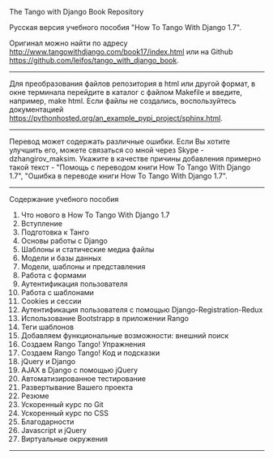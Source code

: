 The Tango with Django Book Repository

Русская версия учебного пособия "How To Tango With Django 1.7".

Оригинал можно найти по адресу http://www.tangowithdjango.com/book17/index.html или на Github https://github.com/leifos/tango_with_django_book.

-------------------------------------------------------------------------------------------------------------------

Для преобразования файлов репозитория в html или другой формат, в окне терминала перейдите в каталог с файлом Makefile и введите, например, make html. Если файлы не создались, воспользуйтесь документацией https://pythonhosted.org/an_example_pypi_project/sphinx.html.

-------------------------------------------------------------------------------------------------------------------

Перевод может содержать различные ошибки. Если Вы хотите улучшить его, можете связаться со мной через Skype - dzhangirov_maksim. Укажите в качестве причины добавления примерно такой текст - "Помощь с переводом книги How To Tango With Django 1.7", "Ошибка в переводе книги How To Tango With Django 1.7".

-------------------------------------------------------------------------------------------------------------------

Содержание учебного пособия

1. Что нового в How To Tango With Django 1.7
2. Вступление
3. Подготовка к Танго
4. Основы работы с Django
5. Шаблоны и статические медиа файлы
6. Модели и базы данных
7. Модели, шаблоны и представления
8. Работа с формами
9. Аутентификация пользователя
10. Работа с шаблонами
11. Cookies и сессии
12. Аутентификация пользователя с помощью Django-Registration-Redux
13. Использование Bootstrapp в приложении Rango
14. Теги шаблонов
15. Добавляем функциональные возможности: внешний поиск
16. Создаем Rango Tango! Упражнения
17. Создаем Rango Tango! Код и подсказки
18. jQuery и Django
19. AJAX в Django c помощью jQuery
20. Автоматизированное тестирование
21. Развертывание Вашего проекта
22. Резюме
23. Ускоренный курс по Git
24. Ускоренный курс по CSS
25. Благодарности
26. Javascript и jQuery
27. Виртуальные окружения

----------------------------------------------------------------------------------------------------------------------